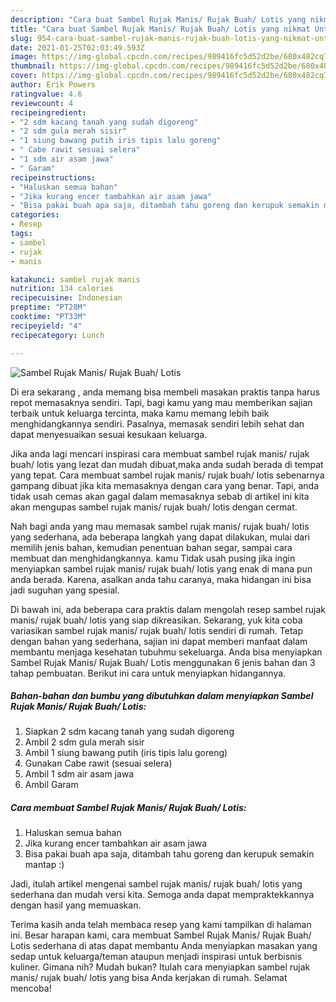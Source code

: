 ```yaml
---
description: "Cara buat Sambel Rujak Manis/ Rujak Buah/ Lotis yang nikmat Untuk Jualan"
title: "Cara buat Sambel Rujak Manis/ Rujak Buah/ Lotis yang nikmat Untuk Jualan"
slug: 954-cara-buat-sambel-rujak-manis-rujak-buah-lotis-yang-nikmat-untuk-jualan
date: 2021-01-25T02:03:49.593Z
image: https://img-global.cpcdn.com/recipes/989416fc5d52d2be/680x482cq70/sambel-rujak-manis-rujak-buah-lotis-foto-resep-utama.jpg
thumbnail: https://img-global.cpcdn.com/recipes/989416fc5d52d2be/680x482cq70/sambel-rujak-manis-rujak-buah-lotis-foto-resep-utama.jpg
cover: https://img-global.cpcdn.com/recipes/989416fc5d52d2be/680x482cq70/sambel-rujak-manis-rujak-buah-lotis-foto-resep-utama.jpg
author: Erik Powers
ratingvalue: 4.6
reviewcount: 4
recipeingredient:
- "2 sdm kacang tanah yang sudah digoreng"
- "2 sdm gula merah sisir"
- "1 siung bawang putih iris tipis lalu goreng"
- " Cabe rawit sesuai selera"
- "1 sdm air asam jawa"
- " Garam"
recipeinstructions:
- "Haluskan semua bahan"
- "Jika kurang encer tambahkan air asam jawa"
- "Bisa pakai buah apa saja, ditambah tahu goreng dan kerupuk semakin mantap :)"
categories:
- Resep
tags:
- sambel
- rujak
- manis

katakunci: sambel rujak manis 
nutrition: 134 calories
recipecuisine: Indonesian
preptime: "PT28M"
cooktime: "PT33M"
recipeyield: "4"
recipecategory: Lunch

---
```



![Sambel Rujak Manis/ Rujak Buah/ Lotis](https://img-global.cpcdn.com/recipes/989416fc5d52d2be/680x482cq70/sambel-rujak-manis-rujak-buah-lotis-foto-resep-utama.jpg)

Di era  sekarang , anda memang bisa membeli masakan praktis tanpa harus repot memasaknya sendiri. Tapi, bagi kamu yang mau memberikan sajian terbaik untuk keluarga tercinta, maka kamu memang lebih baik menghidangkannya sendiri. Pasalnya, memasak sendiri lebih sehat dan dapat menyesuaikan sesuai kesukaan keluarga.

Jika anda lagi mencari inspirasi cara membuat sambel rujak manis/ rujak buah/ lotis yang lezat dan mudah dibuat,maka anda sudah berada di tempat yang tepat. Cara membuat sambel rujak manis/ rujak buah/ lotis  sebenarnya gampang dibuat jika kita memasaknya dengan cara yang benar. Tapi, anda tidak usah cemas akan gagal dalam memasaknya 
sebab di artikel ini kita akan mengupas sambel rujak manis/ rujak buah/ lotis dengan cermat.  



Nah bagi anda yang mau memasak sambel rujak manis/ rujak buah/ lotis yang sederhana, ada beberapa langkah yang dapat dilakukan, mulai dari memilih jenis bahan, kemudian penentuan bahan segar, sampai cara membuat dan menghidangkannya. kamu Tidak usah pusing jika ingin menyiapkan sambel rujak manis/ rujak buah/ lotis yang enak di mana pun anda berada. Karena, asalkan anda  tahu caranya, maka hidangan ini bisa jadi suguhan yang spesial.

Di bawah ini, ada beberapa cara praktis  dalam mengolah resep sambel rujak manis/ rujak buah/ lotis yang siap dikreasikan. Sekarang, yuk kita coba variasikan sambel rujak manis/ rujak buah/ lotis sendiri di rumah. Tetap dengan bahan yang sederhana, sajian ini dapat memberi manfaat dalam membantu menjaga kesehatan tubuhmu sekeluarga. Anda bisa menyiapkan Sambel Rujak Manis/ Rujak Buah/ Lotis menggunakan 6 jenis bahan dan 3 tahap pembuatan. Berikut ini cara untuk menyiapkan hidangannya.

<!--inarticleads1-->

##### Bahan-bahan dan bumbu yang dibutuhkan dalam menyiapkan Sambel Rujak Manis/ Rujak Buah/ Lotis:

1. Siapkan 2 sdm kacang tanah yang sudah digoreng
1. Ambil 2 sdm gula merah sisir
1. Ambil 1 siung bawang putih (iris tipis lalu goreng)
1. Gunakan  Cabe rawit (sesuai selera)
1. Ambil 1 sdm air asam jawa
1. Ambil  Garam




<!--inarticleads2-->

##### Cara membuat Sambel Rujak Manis/ Rujak Buah/ Lotis:

1. Haluskan semua bahan
1. Jika kurang encer tambahkan air asam jawa
1. Bisa pakai buah apa saja, ditambah tahu goreng dan kerupuk semakin mantap :)




Jadi, itulah artikel mengenai  sambel rujak manis/ rujak buah/ lotis  yang sederhana dan mudah versi kita. Semoga anda dapat mempraktekkannya dengan hasil yang memuaskan. 

Terima kasih anda telah membaca resep yang kami tampilkan di halaman ini. Besar harapan kami, cara membuat  Sambel Rujak Manis/ Rujak Buah/ Lotis sederhana di atas dapat membantu Anda menyiapkan masakan yang sedap untuk keluarga/teman ataupun menjadi inspirasi untuk berbisnis kuliner. Gimana nih? Mudah bukan? Itulah cara menyiapkan sambel rujak manis/ rujak buah/ lotis yang bisa Anda kerjakan di rumah. Selamat mencoba!

